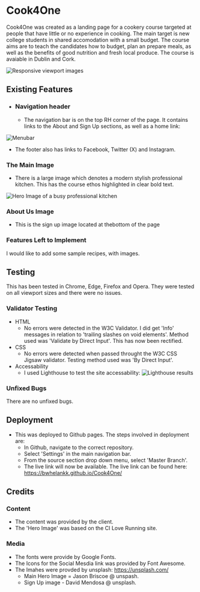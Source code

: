 # Cook4One

Cook4One was created as a landing page for a cookery course targeted at people that have little or no experience in cooking.  The main target is new college students in shared accomodation with a small budget. The course aims are to teach the candidates how to budget, plan an prepare meals, as well as the benefits of good nutrition and fresh local produce.  The course is avaiable in Dublin and Cork.

![Responsive viewport images](https://i.imgur.com/rQIDHy1.png)

## Existing Features

- ### Navigation header

  - The navigation bar is on the top RH corner of the page.  It contains links to the About and Sign Up sections, as well as a home link:

![Menubar](https://i.imgur.com/qk0PrvG.jpg)
  
- The footer also has links to Facebook, Twitter (X) and Instagram.
  
### The Main Image

- There is a large image which denotes a modern stylish professional kitchen.  This has the course ethos highlighted in clear bold text.

![Hero Image of a busy professional kitchen](https://i.imgur.com/pivoCpS.jpg)

### About Us Image

 - This is the sign up image located at thebottom of the page
  
### Features Left to Implement

I would like to add some sample recipes, with images.

## Testing

This has been tested in Chrome, Edge, Firefox and Opera. They were tested on all viewport sizes and there were no issues.

### Validator Testing

- HTML
  - No errors were detected in the W3C Validator. I did get 'Info' messages in relation to 'trailing slashes on void elements'. Method used was 'Validate by Direct Input'.  This has now been rectified.
- CSS
  - No errors were detected when passed throught the W3C CSS Jigsaw validator. Testing method used was 'By Direct Input'.
- Accessability
  - I used Lighthouse to test the site accessability:
 ![Lighthouse results](https://i.imgur.com/pJAcYzH.jpg)

### Unfixed Bugs

There are no unfixed bugs.

## Deployment

- This was deployed to Github pages.  The steps involved in deployment are:
  - In Github, navigate to the correct repository.
  - Select 'Settings' in the main navigation bar.
  - From the source section drop down menu, select 'Master Branch'.
  - The live link will now be available.
The live link can be found here: <https://bwhelankk.github.io/Cook4One/>

## Credits

### Content
 - The content was provided by the client. 
 - The 'Hero Image' was based on the CI Love Running site.

### Media
 - The fonts were provide by Google Fonts.
 - The Icons for the Social Mesdia link was  provided by Font Awesome.
- The Imahes were provded by unsplash: <https://unsplash.com/>
  - Main Hero Image = Jason Briscoe @ unspash.
  - Sign Up image - David Mendosa @ unsplash. 
